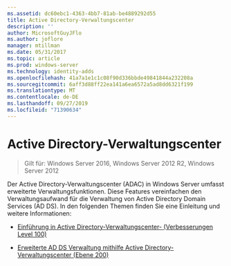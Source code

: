 ```yaml
---
ms.assetid: dc60ebc1-4363-4bb7-81ab-be4889292d55
title: Active Directory-Verwaltungscenter
description: ''
author: MicrosoftGuyJFlo
ms.author: joflore
manager: mtillman
ms.date: 05/31/2017
ms.topic: article
ms.prod: windows-server
ms.technology: identity-adds
ms.openlocfilehash: 41a7a1e1c1c08f90d336bbde49841844a232208a
ms.sourcegitcommit: 6aff3d88ff22ea141a6ea6572a5ad8dd6321f199
ms.translationtype: MT
ms.contentlocale: de-DE
ms.lasthandoff: 09/27/2019
ms.locfileid: "71390634"
---
```

# <a name="active-directory-administrative-center"></a>Active Directory-Verwaltungscenter

>Gilt für: Windows Server 2016, Windows Server 2012 R2, Windows Server 2012

Der Active Directory-Verwaltungscenter (ADAC) in Windows Server umfasst erweiterte Verwaltungsfunktionen. Diese Features vereinfachen den Verwaltungsaufwand für die Verwaltung von Active Directory Domain Services (AD DS). In den folgenden Themen finden Sie eine Einleitung und weitere Informationen:  
  
-   [Einführung in Active Directory-Verwaltungscenter- &#40;Verbesserungen Level 100&#41;](../../../ad-ds/get-started/adac/Introduction-to-Active-Directory-Administrative-Center-Enhancements--Level-100-.md)  
  
-   [Erweiterte AD DS Verwaltung mithilfe Active Directory-Verwaltungscenter &#40;Ebene 200&#41;](../../../ad-ds/get-started/adac/Advanced-AD-DS-Management-Using-Active-Directory-Administrative-Center--Level-200-.md)  
  


